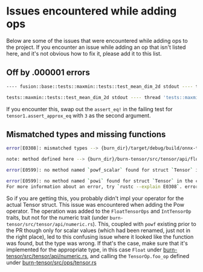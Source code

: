 # Issues encountered while adding ops

Below are some of the issues that were encountered while adding ops to the project. If you encounter
an issue while adding an op that isn't listed here, and it's not obvious how to fix it, please add
it to this list.

## Off by .000001 errors

```sh
---- fusion::base::tests::maxmin::tests::test_mean_dim_2d stdout ---- thread 'fusion::base::tests::maxmin::tests::test_mean_dim_2d' panicked at burn-wgpu/src/fusion/base.rs:185:5: assertion `left == right` failed left: Data { value: [1.0, 4.0], shape: Shape { dims: [2, 1] } } right: Data { value: [0.99999994, 3.9999998], shape: Shape { dims: [2, 1] } } ----

tests::maxmin::tests::test_mean_dim_2d stdout ---- thread 'tests::maxmin::tests::test_mean_dim_2d' panicked at burn-wgpu/src/lib.rs:49:5: assertion `left == right` failed left: Data { value: [1.0, 4.0], shape: Shape { dims: [2, 1] } } right: Data { value: [0.99999994, 3.9999998], shape: Shape { dims: [2, 1] } }
```

If you encounter this, swap out the `assert_eq!` in the failing test for `tensor1.assert_approx_eq`
with `3` as the second argument.

## Mismatched types and missing functions

```sh
error[E0308]: mismatched types --> {burn_dir}/target/debug/build/onnx-tests-fed12aaf3671687f/out/model/pow.rs:48:45 | 48 | let pow1_out1 = input1.clone().powf(input1); | ---- ^^^^^^ expected `f32`, found `Tensor<B, 4>` | | | arguments to this method are incorrect | = note: expected type `f32` found struct `Tensor<B, 4>`

note: method defined here --> {burn_dir}/burn-tensor/src/tensor/api/float.rs:65:12 | 65 | pub fn powf(self, value: f32) -> Self { | ^^^^

error[E0599]: no method named `powf_scalar` found for struct `Tensor` in the current scope --> {burn_dir}/target/debug/build/onnx-tests-fed12aaf3671687f/out/model/pow.rs:50:35 | 50 | let pow2_out1 = pow1_out1.powf_scalar(cast1_out1); | ^^^^^^^^^^^ method not found in `Tensor<B, 4>`

error[E0599]: no method named `powi` found for struct `Tensor` in the current scope --> {burn_dir}/target/debug/build/onnx-tests-fed12aaf3671687f/out/model/pow_int.rs:49:40 | 49 | let pow1_out1 = input1.clone().powi(input1); | ^^^^ method not found in `Tensor<B, 4, Int>` Some errors have detailed explanations: E0308, E0599.
For more information about an error, try `rustc --explain E0308`. error: could not compile `onnx-tests` (test "onnx_tests") due to 3 previous errors
```

So if you are getting this, you probably didn't impl your operator for the actual Tensor struct.
This issue was encountered when adding the Pow operator. The operation was added to the
`FloatTensorOps` and `IntTensorOp` traits, but not for the numeric trait (under
`burn-tensor/src/tensor/api/numeric.rs`). This, coupled with `powf` existing prior to the PR though
only for scalar values (which had been renamed, just not in the right place), led to this confusing
issue where it looked like the function was found, but the type was wrong. If that's the case, make
sure that it's implemented for the appropriate type, in this case `Float` under
[burn-tensor/src/tensor/api/numeric.rs](https://github.com/tracel-ai/burn/blob/4ca3e31601228952bb1c1492bc9cd2adf15b5cf1/burn-tensor/src/tensor/api/numeric.rs#L2186),
and calling the `TensorOp.foo_op` defined under
[burn-tensor/src/ops/tensor.rs](https://github.com/tracel-ai/burn/blob/4ca3e31601228952bb1c1492bc9cd2adf15b5cf1/burn-tensor/src/tensor/ops/tensor.rs#L873)
